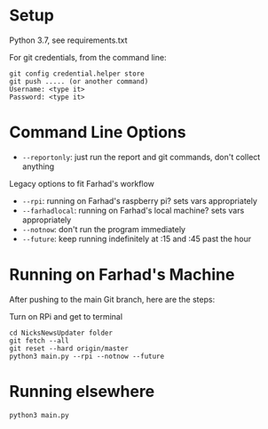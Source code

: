 # Setup

Python 3.7, see requirements.txt

For git credentials, from the command line:

```shell script
git config credential.helper store
git push ..... (or another command)
Username: <type it>
Password: <type it>
```



# Command Line Options

* `--reportonly`: just run the report and git commands, don't collect anything

Legacy options to fit Farhad's workflow
* `--rpi`: running on Farhad's raspberry pi? sets vars appropriately
* `--farhadlocal`: running on Farhad's local machine?  sets vars appropriately
* `--notnow`: don't run the program immediately
* `--future`: keep running indefinitely at :15 and :45 past the hour


# Running on Farhad's Machine

After pushing to the main Git branch, here are the steps:

Turn on RPi and get to terminal

```shell script
cd NicksNewsUpdater folder
git fetch --all
git reset --hard origin/master
python3 main.py --rpi --notnow --future
```

# Running elsewhere

```shell script
python3 main.py
```
